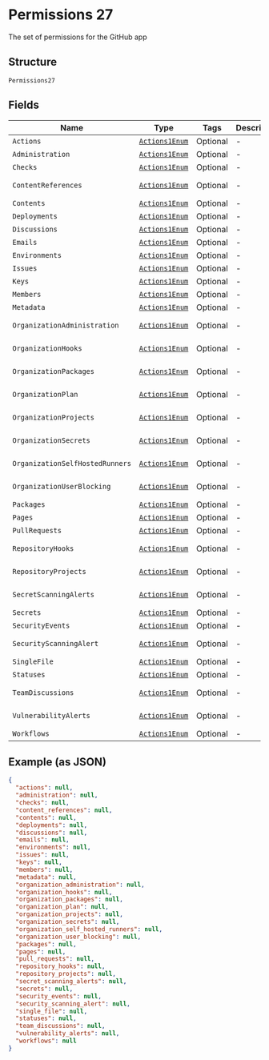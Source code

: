 
# Permissions 27

The set of permissions for the GitHub app

## Structure

`Permissions27`

## Fields

| Name | Type | Tags | Description | Getter | Setter |
|  --- | --- | --- | --- | --- | --- |
| `Actions` | [`Actions1Enum`](../../doc/models/actions-1-enum.md) | Optional | - | Actions1Enum getActions() | setActions(Actions1Enum actions) |
| `Administration` | [`Actions1Enum`](../../doc/models/actions-1-enum.md) | Optional | - | Actions1Enum getAdministration() | setAdministration(Actions1Enum administration) |
| `Checks` | [`Actions1Enum`](../../doc/models/actions-1-enum.md) | Optional | - | Actions1Enum getChecks() | setChecks(Actions1Enum checks) |
| `ContentReferences` | [`Actions1Enum`](../../doc/models/actions-1-enum.md) | Optional | - | Actions1Enum getContentReferences() | setContentReferences(Actions1Enum contentReferences) |
| `Contents` | [`Actions1Enum`](../../doc/models/actions-1-enum.md) | Optional | - | Actions1Enum getContents() | setContents(Actions1Enum contents) |
| `Deployments` | [`Actions1Enum`](../../doc/models/actions-1-enum.md) | Optional | - | Actions1Enum getDeployments() | setDeployments(Actions1Enum deployments) |
| `Discussions` | [`Actions1Enum`](../../doc/models/actions-1-enum.md) | Optional | - | Actions1Enum getDiscussions() | setDiscussions(Actions1Enum discussions) |
| `Emails` | [`Actions1Enum`](../../doc/models/actions-1-enum.md) | Optional | - | Actions1Enum getEmails() | setEmails(Actions1Enum emails) |
| `Environments` | [`Actions1Enum`](../../doc/models/actions-1-enum.md) | Optional | - | Actions1Enum getEnvironments() | setEnvironments(Actions1Enum environments) |
| `Issues` | [`Actions1Enum`](../../doc/models/actions-1-enum.md) | Optional | - | Actions1Enum getIssues() | setIssues(Actions1Enum issues) |
| `Keys` | [`Actions1Enum`](../../doc/models/actions-1-enum.md) | Optional | - | Actions1Enum getKeys() | setKeys(Actions1Enum keys) |
| `Members` | [`Actions1Enum`](../../doc/models/actions-1-enum.md) | Optional | - | Actions1Enum getMembers() | setMembers(Actions1Enum members) |
| `Metadata` | [`Actions1Enum`](../../doc/models/actions-1-enum.md) | Optional | - | Actions1Enum getMetadata() | setMetadata(Actions1Enum metadata) |
| `OrganizationAdministration` | [`Actions1Enum`](../../doc/models/actions-1-enum.md) | Optional | - | Actions1Enum getOrganizationAdministration() | setOrganizationAdministration(Actions1Enum organizationAdministration) |
| `OrganizationHooks` | [`Actions1Enum`](../../doc/models/actions-1-enum.md) | Optional | - | Actions1Enum getOrganizationHooks() | setOrganizationHooks(Actions1Enum organizationHooks) |
| `OrganizationPackages` | [`Actions1Enum`](../../doc/models/actions-1-enum.md) | Optional | - | Actions1Enum getOrganizationPackages() | setOrganizationPackages(Actions1Enum organizationPackages) |
| `OrganizationPlan` | [`Actions1Enum`](../../doc/models/actions-1-enum.md) | Optional | - | Actions1Enum getOrganizationPlan() | setOrganizationPlan(Actions1Enum organizationPlan) |
| `OrganizationProjects` | [`Actions1Enum`](../../doc/models/actions-1-enum.md) | Optional | - | Actions1Enum getOrganizationProjects() | setOrganizationProjects(Actions1Enum organizationProjects) |
| `OrganizationSecrets` | [`Actions1Enum`](../../doc/models/actions-1-enum.md) | Optional | - | Actions1Enum getOrganizationSecrets() | setOrganizationSecrets(Actions1Enum organizationSecrets) |
| `OrganizationSelfHostedRunners` | [`Actions1Enum`](../../doc/models/actions-1-enum.md) | Optional | - | Actions1Enum getOrganizationSelfHostedRunners() | setOrganizationSelfHostedRunners(Actions1Enum organizationSelfHostedRunners) |
| `OrganizationUserBlocking` | [`Actions1Enum`](../../doc/models/actions-1-enum.md) | Optional | - | Actions1Enum getOrganizationUserBlocking() | setOrganizationUserBlocking(Actions1Enum organizationUserBlocking) |
| `Packages` | [`Actions1Enum`](../../doc/models/actions-1-enum.md) | Optional | - | Actions1Enum getPackages() | setPackages(Actions1Enum packages) |
| `Pages` | [`Actions1Enum`](../../doc/models/actions-1-enum.md) | Optional | - | Actions1Enum getPages() | setPages(Actions1Enum pages) |
| `PullRequests` | [`Actions1Enum`](../../doc/models/actions-1-enum.md) | Optional | - | Actions1Enum getPullRequests() | setPullRequests(Actions1Enum pullRequests) |
| `RepositoryHooks` | [`Actions1Enum`](../../doc/models/actions-1-enum.md) | Optional | - | Actions1Enum getRepositoryHooks() | setRepositoryHooks(Actions1Enum repositoryHooks) |
| `RepositoryProjects` | [`Actions1Enum`](../../doc/models/actions-1-enum.md) | Optional | - | Actions1Enum getRepositoryProjects() | setRepositoryProjects(Actions1Enum repositoryProjects) |
| `SecretScanningAlerts` | [`Actions1Enum`](../../doc/models/actions-1-enum.md) | Optional | - | Actions1Enum getSecretScanningAlerts() | setSecretScanningAlerts(Actions1Enum secretScanningAlerts) |
| `Secrets` | [`Actions1Enum`](../../doc/models/actions-1-enum.md) | Optional | - | Actions1Enum getSecrets() | setSecrets(Actions1Enum secrets) |
| `SecurityEvents` | [`Actions1Enum`](../../doc/models/actions-1-enum.md) | Optional | - | Actions1Enum getSecurityEvents() | setSecurityEvents(Actions1Enum securityEvents) |
| `SecurityScanningAlert` | [`Actions1Enum`](../../doc/models/actions-1-enum.md) | Optional | - | Actions1Enum getSecurityScanningAlert() | setSecurityScanningAlert(Actions1Enum securityScanningAlert) |
| `SingleFile` | [`Actions1Enum`](../../doc/models/actions-1-enum.md) | Optional | - | Actions1Enum getSingleFile() | setSingleFile(Actions1Enum singleFile) |
| `Statuses` | [`Actions1Enum`](../../doc/models/actions-1-enum.md) | Optional | - | Actions1Enum getStatuses() | setStatuses(Actions1Enum statuses) |
| `TeamDiscussions` | [`Actions1Enum`](../../doc/models/actions-1-enum.md) | Optional | - | Actions1Enum getTeamDiscussions() | setTeamDiscussions(Actions1Enum teamDiscussions) |
| `VulnerabilityAlerts` | [`Actions1Enum`](../../doc/models/actions-1-enum.md) | Optional | - | Actions1Enum getVulnerabilityAlerts() | setVulnerabilityAlerts(Actions1Enum vulnerabilityAlerts) |
| `Workflows` | [`Actions1Enum`](../../doc/models/actions-1-enum.md) | Optional | - | Actions1Enum getWorkflows() | setWorkflows(Actions1Enum workflows) |

## Example (as JSON)

```json
{
  "actions": null,
  "administration": null,
  "checks": null,
  "content_references": null,
  "contents": null,
  "deployments": null,
  "discussions": null,
  "emails": null,
  "environments": null,
  "issues": null,
  "keys": null,
  "members": null,
  "metadata": null,
  "organization_administration": null,
  "organization_hooks": null,
  "organization_packages": null,
  "organization_plan": null,
  "organization_projects": null,
  "organization_secrets": null,
  "organization_self_hosted_runners": null,
  "organization_user_blocking": null,
  "packages": null,
  "pages": null,
  "pull_requests": null,
  "repository_hooks": null,
  "repository_projects": null,
  "secret_scanning_alerts": null,
  "secrets": null,
  "security_events": null,
  "security_scanning_alert": null,
  "single_file": null,
  "statuses": null,
  "team_discussions": null,
  "vulnerability_alerts": null,
  "workflows": null
}
```

